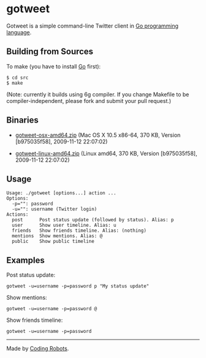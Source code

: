 gotweet
=======

Gotweet is a simple command-line Twitter client in [Go programming language](http://golang.org).

Building from Sources
---------------------

To make (you have to install [Go](http://golang.org) first):

	$ cd src
	$ make

(Note: currently it builds using 6g compiler. If you change Makefile to be compiler-independent, please fork and submit your pull request.)

Binaries
--------

* [gotweet-osx-amd64.zip](http://c0043312.cdn.cloudfiles.rackspacecloud.com/gotweet-osx-amd64.zip)
(Mac OS X 10.5 x86-64, 370 KB, Version [b975035f58], 2009-11-12 22:07:02)

* [gotweet-linux-amd64.zip](http://c0043312.cdn.cloudfiles.rackspacecloud.com/gotweet-linux-amd64.zip)
(Linux amd64, 370 KB, Version [b975035f58], 2009-11-12 22:07:02)

Usage
------

	Usage: ./gotweet [options...] action ...
	Options:
	  -p="": password
	  -u="": username (Twitter login)
	Actions:
	  post		Post status update (followed by status). Alias: p
	  user		Show user timeline. Alias: u
	  friends	Show friends timeline. Alias: (nothing)
	  mentions	Show mentions. Alias: @
	  public	Show public timeline

Examples
--------

Post status update:
	
	gotweet -u=username -p=password p "My status update"

Show mentions:

	gotweet -u=username -p=password @

Show friends timeline:

	gotweet -u=username -p=password

* * *

Made by [Coding Robots](http://www.codingrobots.com).